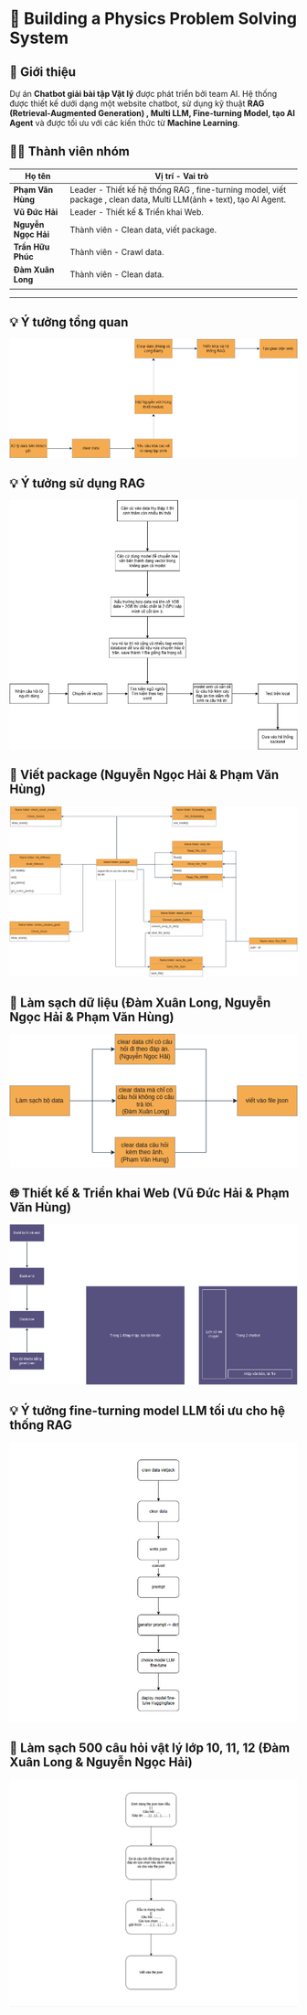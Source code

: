 # 📘 Building a Physics Problem Solving System
## 🚀 Giới thiệu  
Dự án **Chatbot giải bài tập Vật lý** được phát triển bởi team AI. Hệ thống được thiết kế dưới dạng một website chatbot, sử dụng kỹ thuật **RAG (Retrieval-Augmented Generation) , Multi LLM, Fine-turning Model, tạo AI Agent** và được tối ưu với các kiến thức từ **Machine Learning**.

## 👨‍💻 Thành viên nhóm

| Họ tên             | Vị trí - Vai trò                            |
|--------------------|------------------------------------|
| **Phạm Văn Hùng**  | Leader  - Thiết kế hệ thống RAG , fine-turning model, viết package , clean data, Multi LLM(ảnh + text), tạo AI Agent.       |
| **Vũ Đức Hải**     | Leader - Thiết kế & Triển khai Web. |
| **Nguyễn Ngọc Hải**  | Thành viên - Clean data, viết package.
| **Trần Hữu Phúc**  | Thành viên - Crawl data.                         |
| **Đàm Xuân Long**| Thành viên - Clean data.                         |
                         |
---

## 💡 Ý tưởng tổng quan
![ID_Chung](image/ID_Chung.png)

## 💡 Ý tưởng sử dụng RAG
![ID_Chung](image/ID_RAG.png)


## 🧩 Viết package (Nguyễn Ngọc Hải & Phạm Văn Hùng)
![ID_package](image/ID_package.png)

## 🧹 Làm sạch dữ liệu (Đàm Xuân Long, Nguyễn Ngọc Hải & Phạm Văn Hùng)
![Ý tưởng ](image/clear_data.png)

## 🌐 Thiết kế & Triển khai Web (Vũ Đức Hải & Phạm Văn Hùng)
![Thiết kế & Triển khai Web](image/ID_web_desgin.png)

## 💡 Ý tưởng fine-turning model LLM tối ưu cho hệ thống RAG
![Ý tưởng finr-turning](image/genator.png)


## 🧹 Làm sạch 500 câu hỏi vật lý lớp 10, 11, 12 (Đàm Xuân Long & Nguyễn Ngọc Hải)
![Ý tưởng finr-turning](image/clean_data_theory.png)
